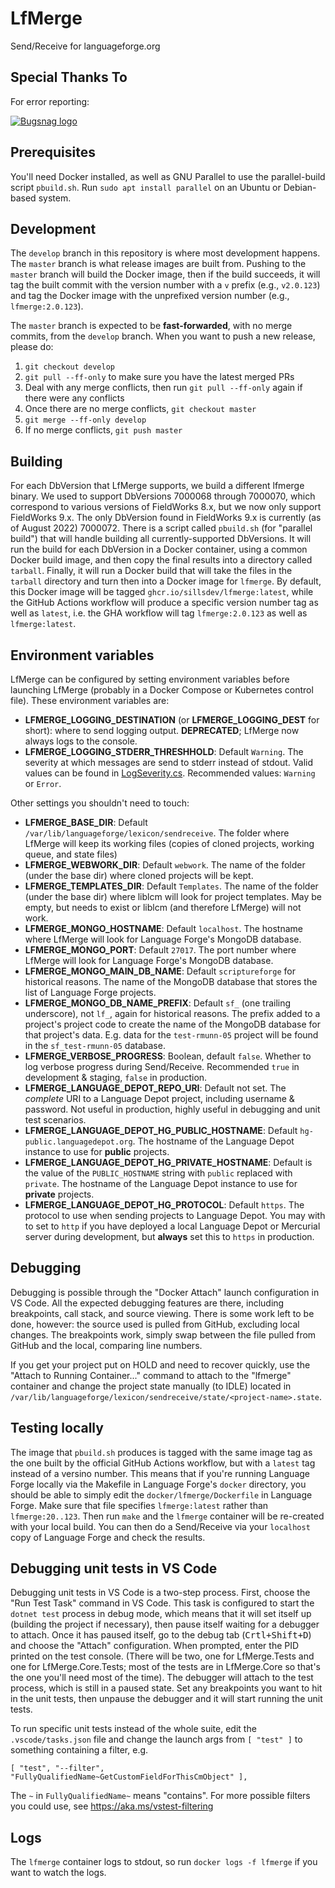 # LfMerge

Send/Receive for languageforge.org

## Special Thanks To

For error reporting:

[![Bugsnag logo](readme_images/bugsnag-logo.png "Bugsnag")](https://bugsnag.com/blog/bugsnag-loves-open-source)

## Prerequisites

You'll need Docker installed, as well as GNU Parallel to use the parallel-build script `pbuild.sh`. Run `sudo apt install parallel` on an Ubuntu or Debian-based system.

## Development

The `develop` branch in this repository is where most development happens. The `master` branch is what release images are built from. Pushing to the `master` branch will build the Docker image, then if the build succeeds, it will tag the built commit with the version number with a `v` prefix (e.g., `v2.0.123`) and tag the Docker image with the unprefixed version number (e.g., `lfmerge:2.0.123`).

The `master` branch is expected to be **fast-forwarded**, with no merge commits, from the `develop` branch. When you want to push a new release, please do:

1. `git checkout develop`
1. `git pull --ff-only` to make sure you have the latest merged PRs
1. Deal with any merge conflicts, then run `git pull --ff-only` again if there were any conflicts
1. Once there are no merge conflicts, `git checkout master`
1. `git merge --ff-only develop`
1. If no merge conflicts, `git push master`

## Building

For each DbVersion that LfMerge supports, we build a different lfmerge binary. We used to support DbVersions 7000068 through 7000070, which correspond to various versions of FieldWorks 8.x, but we now only support FieldWorks 9.x. The only DbVersion found in FieldWorks 9.x is currently (as of August 2022) 7000072. There is a script called `pbuild.sh` (for "parallel build") that will handle building all currently-supported DbVersions. It will run the build for each DbVersion in a Docker container, using a common Docker build image, and then copy the final results into a directory called `tarball`. Finally, it will run a Docker build that will take the files in the `tarball` directory and turn then into a Docker image for `lfmerge`. By default, this Docker image will be tagged `ghcr.io/sillsdev/lfmerge:latest`, while the GitHub Actions workflow will produce a specific version number tag as well as `latest`, i.e. the GHA workflow will tag `lfmerge:2.0.123` as well as `lfmerge:latest`.

## Environment variables

LfMerge can be configured by setting environment variables before launching LfMerge (probably in a Docker Compose or Kubernetes control file). These environment variables are:

- **LFMERGE_LOGGING_DESTINATION** (or **LFMERGE_LOGGING_DEST** for short): where to send logging output. **DEPRECATED**; LfMerge now always logs to the console.
- **LFMERGE_LOGGING_STDERR_THRESHHOLD**: Default `Warning`. The severity at which messages are send to stderr instead of stdout. Valid values can be found in [LogSeverity.cs](src/LfMerge.Core/Logging/LogSeverity.cs). Recommended values: `Warning` or `Error`.

Other settings you shouldn't need to touch:

- **LFMERGE_BASE_DIR**: Default `/var/lib/languageforge/lexicon/sendreceive`. The folder where LfMerge will keep its working files (copies of cloned projects, working queue, and state files)
- **LFMERGE_WEBWORK_DIR**: Default `webwork`. The name of the folder (under the base dir) where cloned projects will be kept.
- **LFMERGE_TEMPLATES_DIR**: Default `Templates`. The name of the folder (under the base dir) where liblcm will look for project templates. May be empty, but needs to exist or liblcm (and therefore LfMerge) will not work.
- **LFMERGE_MONGO_HOSTNAME**: Default `localhost`. The hostname where LfMerge will look for Language Forge's MongoDB database.
- **LFMERGE_MONGO_PORT**: Default `27017`. The port number where LfMerge will look for Language Forge's MongoDB database.
- **LFMERGE_MONGO_MAIN_DB_NAME**: Default `scriptureforge` for historical reasons. The name of the MongoDB database that stores the list of Language Forge projects.
- **LFMERGE_MONGO_DB_NAME_PREFIX**: Default `sf_` (one trailing underscore), not `lf_`, again for historical reasons. The prefix added to a project's project code to create the name of the MongoDB database for that project's data. E.g. data for the `test-rmunn-05` project will be found in the `sf_test-rmunn-05` database.
- **LFMERGE_VERBOSE_PROGRESS**: Boolean, default `false`. Whether to log verbose progress during Send/Receive. Recommended `true` in development & staging, `false` in production.
- **LFMERGE_LANGUAGE_DEPOT_REPO_URI**: Default not set. The *complete* URI to a Language Depot project, including username & password. Not useful in production, highly useful in debugging and unit test scenarios.
- **LFMERGE_LANGUAGE_DEPOT_HG_PUBLIC_HOSTNAME**: Default `hg-public.languagedepot.org`. The hostname of the Language Depot instance to use for **public** projects.
- **LFMERGE_LANGUAGE_DEPOT_HG_PRIVATE_HOSTNAME**: Default is the value of the `PUBLIC_HOSTNAME` string with `public` replaced with `private`. The hostname of the Language Depot instance to use for **private** projects.
- **LFMERGE_LANGUAGE_DEPOT_HG_PROTOCOL**: Default `https`. The protocol to use when sending projects to Language Depot. You may with to set to `http` if you have deployed a local Language Depot or Mercurial server during development, but **always** set this to `https` in production.

## Debugging

Debugging is possible through the "Docker Attach" launch configuration in VS Code. All the expected debugging features are there, including breakpoints, call stack, and source viewing. There is some work left to be done, however: the source used is pulled from GitHub, excluding local changes. The breakpoints work, simply swap between the file pulled from GitHub and the local, comparing line numbers.

If you get your project put on HOLD and need to recover quickly, use the "Attach to Running Container..." command to attach to the "lfmerge" container and change the project state manually (to IDLE) located in `/var/lib/languageforge/lexicon/sendreceive/state/<project-name>.state`. 

## Testing locally

The image that `pbuild.sh` produces is tagged with the same image tag as the one built by the official GitHub Actions workflow, but with a `latest` tag instead of a versino number. This means that if you're running Language Forge locally via the Makefile in Language Forge's `docker` directory, you should be able to simply edit the `docker/lfmerge/Dockerfile` in Language Forge. Make sure that file specifies `lfmerge:latest` rather than `lfmerge:20..123`. Then run `make` and the `lfmerge` container will be re-created with your local build. You can then do a Send/Receive via your `localhost` copy of Language Forge and check the results.

## Debugging unit tests in VS Code

Debugging unit tests in VS Code is a two-step process. First, choose the "Run Test Task" command in VS Code. This task is configured to start the `dotnet test` process in debug mode, which means that it will set itself up (building the project if necessary), then pause itself waiting for a debugger to attach. Once it has paused itself, go to the debug tab (<kbd>Crtl+Shift+D</kbd>) and choose the "Attach" configuration. When prompted, enter the PID printed on the test console. (There will be two, one for LfMerge.Tests and one for LfMerge.Core.Tests; most of the tests are in LfMerge.Core so that's the one you'll need most of the time). The debugger will attach to the test process, which is still in a paused state. Set any breakpoints you want to hit in the unit tests, then unpause the debugger and it will start running the unit tests.

To run specific unit tests instead of the whole suite, edit the `.vscode/tasks.json` file and change the launch args from `[ "test" ]` to something containing a filter, e.g.

`[ "test", "--filter", "FullyQualifiedName~GetCustomFieldForThisCmObject" ],`

The `~` in `FullyQualifiedName~` means "contains". For more possible filters you could use, see https://aka.ms/vstest-filtering

## Logs

The `lfmerge` container logs to stdout, so run `docker logs -f lfmerge` if you want to watch the logs.
